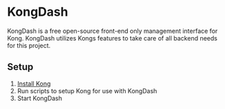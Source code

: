 # KongDash
KongDash is a free open-source front-end only management interface for Kong. KongDash utilizes Kongs features to take care of all backend needs for this project.

## Setup
1. [Install Kong](https://konghq.com/get-started/#install)
2. Run scripts to setup Kong for use with KongDash
3. Start KongDash